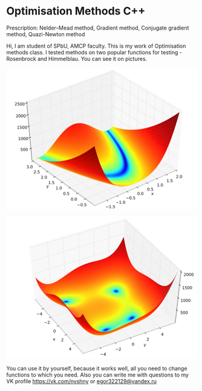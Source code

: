 # Optimisation Methods C++
Prescription: Nelder–Mead method, Gradient method, Conjugate gradient method, Quazi-Newton method

Hi, I am student of SPbU, AMCP faculty. This is my work of Optimisation methods class.
I tested methods on two popular functions for testing - Rosenbrock and Himmelblau. You can see it on pictures.

![Screenshot](1200px-Rosenbrock_function.svg.png)

![Screenshot](1200px-Himmelblau_function.svg.png)

You can use it by yourself, because it works well, all you need to change functions to which you need. 
Also you can write me with questions to my VK profile https://vk.com/nyshny or egor322129@yandex.ru



